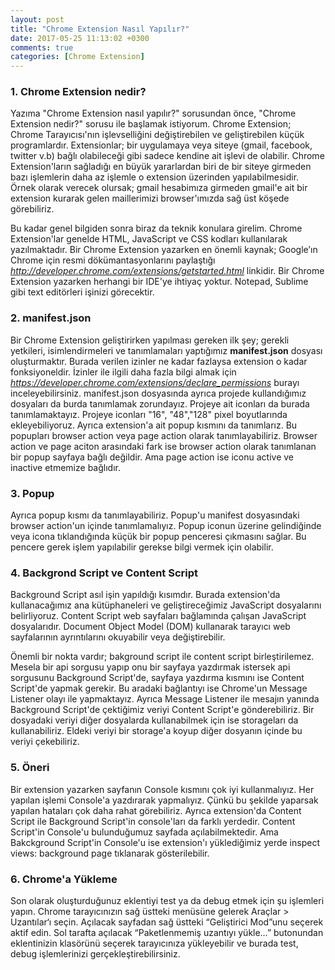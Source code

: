 ```yaml
---
layout: post
title: "Chrome Extension Nasıl Yapılır?"
date: 2017-05-25 11:13:02 +0300
comments: true
categories: [Chrome Extension]
---
```


<h3>1. Chrome Extension nedir?</h3>

Yazıma "Chrome Extension nasıl yapılır?" sorusundan önce, "Chrome Extension nedir?" sorusu ile başlamak istiyorum. Chrome Extension; Chrome Tarayıcısı'nın işlevselliğini değiştirebilen ve geliştirebilen küçük programlardır. Extensionlar; bir uygulamaya veya siteye (gmail, facebook, twitter v.b) bağlı olabileceği gibi sadece kendine ait işlevi de olabilir. Chrome Extension'ların sağladığı en büyük yararlardan biri de bir siteye girmeden bazı işlemlerin daha az işlemle o extension üzerinden yapılabilmesidir. Örnek olarak verecek olursak; gmail hesabimıza girmeden gmail'e ait bir extension kurarak gelen maillerimizi browser'ımızda sağ üst köşede görebiliriz.

Bu kadar genel bilgiden sonra biraz da teknik konulara girelim. Chrome Extension'lar genelde HTML, JavaScript ve CSS kodları kullanılarak yazılmaktadır. Bir Chrome Extension yazarken en önemli kaynak; Google’ın Chrome için resmi dökümantasyonlarını paylaştığı <em>http://developer.chrome.com/extensions/getstarted.html</em> linkidir. Bir Chrome Extension yazarken herhangi bir IDE'ye ihtiyaç yoktur. Notepad, Sublime gibi text editörleri işinizi görecektir. 

<h3>2. manifest.json</h3>

Bir Chrome Extension geliştirirken yapılması gereken ilk şey; gerekli yetkileri, isimlendirmeleri ve tanımlamaları yaptığımız <strong>manifest.json</strong> dosyası oluşturmaktır. Burada verilen izinler ne kadar fazlaysa extension o kadar fonksiyoneldir. İzinler ile ilgili daha fazla bilgi almak için <em>https://developer.chrome.com/extensions/declare_permissions</em> burayı inceleyebilirsiniz. manifest.json dosyasında ayrıca projede kullandığımız dosyaları da burda tanımlamak zorundayız. Projeye ait iconları da burada tanımlamaktayız. Projeye iconları "16", "48","128" pixel boyutlarında ekleyebiliyoruz. Ayrıca extension'a ait popup kısmını da tanımlarız. Bu popupları browser action veya page action olarak tanımlayabiliriz. Browser action ve page aciton arasındaki fark ise browser action olarak tanımlanan bir popup sayfaya bağlı değildir. Ama page action ise iconu active ve inactive etmemize bağlıdır.

<h3>3. Popup</h3>

Ayrıca popup kısmı da tanımlayabiliriz. Popup'u manifest dosyasındaki browser action'un içinde tanımlamalıyız. Popup iconun üzerine gelindiğinde veya icona tıklandığında küçük bir popup penceresi çıkmasını sağlar. Bu pencere gerek işlem yapılabilir gerekse bilgi vermek için olabilir.

<h3>4. Backgrond Script ve Content Script</h3>

Background Script asıl işin yapıldığı kısımdır. Burada extension'da kullanacağımız ana kütüphaneleri ve geliştireceğimiz JavaScript dosyalarını belirliyoruz. Content Script web sayfaları bağlamında çalışan JavaScript dosyalarıdır. Document Object Model (DOM) kullanarak tarayıcı web sayfalarının ayrıntılarını okuyabilir veya değiştirebilir.

Önemli bir nokta vardır; bakground script ile content script birleştirilemez. Mesela bir api sorgusu yapıp onu bir sayfaya yazdırmak istersek api sorgusunu Background Script'de, sayfaya yazdırma kısmını ise Content Script'de yapmak gerekir. Bu aradaki bağlantıyı ise Chrome'un Message Listener olayı ile yapmaktayız. Ayrıca Message Listener ile mesajın yanında Background Script'de çektiğimiz veriyi Content Script'e gönderebiliriz. Bir dosyadaki veriyi diğer dosyalarda kullanabilmek için ise storageları da kullanabiliriz. Eldeki veriyi bir storage'a koyup diğer dosyanın içinde bu veriyi çekebiliriz.

<h3>5. Öneri</h3>

Bir extension yazarken sayfanın Console kısmını çok iyi kullanmalıyız. Her yapılan işlemi Console'a yazdırarak yapmalıyız. Çünkü bu şekilde yaparsak yapılan hataları çok daha rahat görebiliriz. Ayrıca extension'da Content Script ile Background Script'in console'ları da farklı yerdedir. Content Script'in Console'u bulunduğumuz sayfada açılabilmektedir. Ama Bakckground Script'in Console'u ise extension'ı yüklediğimiz yerde inspect views: background page tıklanarak gösterilebilir.

<h3>6. Chrome'a Yükleme</h3>

Son olarak oluşturduğunuz eklentiyi test ya da debug etmek için şu işlemleri yapın. Chrome tarayıcınızın sağ üstteki menüsüne gelerek Araçlar > Uzantılar‘ı seçin. Açılacak sayfadan sağ üstteki “Geliştirici Mod”unu seçerek aktif edin. Sol tarafta açılacak “Paketlenmemiş uzantıyı yükle…” butonundan eklentinizin klasörünü seçerek tarayıcınıza yükleyebilir ve burada test, debug işlemlerinizi gerçekleştirebilirsiniz.